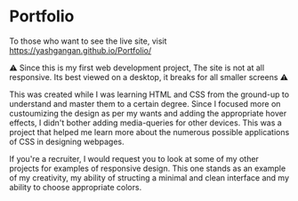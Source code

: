 # Portfolio

To those who want to see the live site,
visit  https://yashgangan.github.io/Portfolio/

⚠️ Since this is my first web development project,
The site is not at all responsive. Its best viewed on a desktop, it breaks for all smaller screens ⚠️

This was created while I was learning HTML and CSS from the ground-up to understand and master them to a certain degree.
Since I focused more on custoumizing the design as per my wants and adding the appropriate hover effects, I didn't bother adding media-queries for other devices. This was a project that helped me learn more about the numerous possible applications of CSS in designing webpages. 

If you're a recruiter, I would request you to look at some of my other projects for examples of responsive design. This one stands as an example of my creativity, my ability of structing a minimal and clean interface and my ability to choose appropriate colors.
